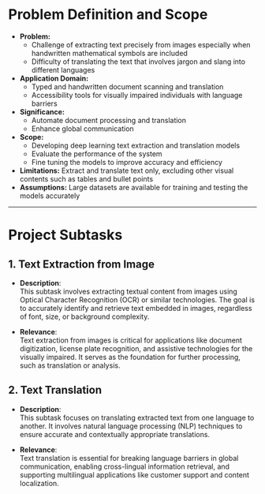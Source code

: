 # Problem Definition and Scope
- **Problem:**
  - Challenge of extracting text precisely from images especially when handwritten mathematical symbols are included
  - Difficulty of translating the text that involves jargon and slang into different languages
- **Application Domain:**
  - Typed and handwritten document scanning and translation
  - Accessibility tools for visually impaired individuals with language barriers
- **Significance:**
  - Automate document processing and translation
  - Enhance global communication
- **Scope:**
  - Developing deep learning text extraction and translation models
  - Evaluate the performance of the system
  - Fine tuning the models to improve accuracy and efficiency
- **Limitations:** Extract and translate text only, excluding other visual contents such as tables and bullet points
- **Assumptions:** Large datasets are available for training and testing the models accurately

---

# Project Subtasks

## 1. Text Extraction from Image
- **Description**:  
  This subtask involves extracting textual content from images using Optical Character Recognition (OCR) or similar technologies. The goal is to accurately identify and retrieve text embedded in images, regardless of font, size, or background complexity.
  
- **Relevance**:  
  Text extraction from images is critical for applications like document digitization, license plate recognition, and assistive technologies for the visually impaired. It serves as the foundation for further processing, such as translation or analysis.

## 2. Text Translation
- **Description**:  
  This subtask focuses on translating extracted text from one language to another. It involves natural language processing (NLP) techniques to ensure accurate and contextually appropriate translations.
  
- **Relevance**:  
  Text translation is essential for breaking language barriers in global communication, enabling cross-lingual information retrieval, and supporting multilingual applications like customer support and content localization.
